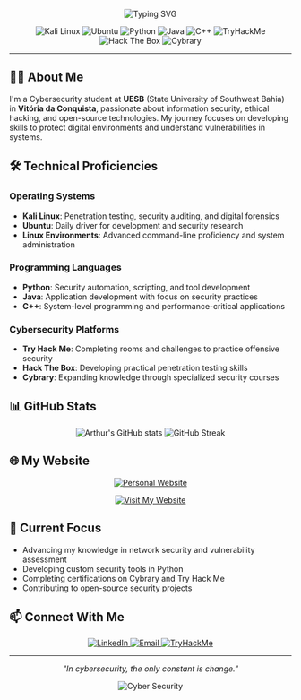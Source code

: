 <p align="center">
  <img src="https://readme-typing-svg.demolab.com?font=Fira+Code&weight=600&size=30&duration=4000&pause=1000&color=8A2BE2&center=true&vCenter=true&width=435&lines=Arthur+Leite+Felix;Cybersecurity+Enthusiast;UESB+Student" alt="Typing SVG" />
</p>

<div align="center">
  
![Kali Linux](https://img.shields.io/badge/Kali_Linux-557C94?style=for-the-badge&logo=kali-linux&logoColor=white)
![Ubuntu](https://img.shields.io/badge/Ubuntu-E95420?style=for-the-badge&logo=ubuntu&logoColor=white)
![Python](https://img.shields.io/badge/Python-3776AB?style=for-the-badge&logo=python&logoColor=white)
![Java](https://img.shields.io/badge/Java-ED8B00?style=for-the-badge&logo=openjdk&logoColor=white)
![C++](https://img.shields.io/badge/C++-00599C?style=for-the-badge&logo=c%2B%2B&logoColor=white)
![TryHackMe](https://img.shields.io/badge/TryHackMe-212C42?style=for-the-badge&logo=tryhackme&logoColor=white)
![Hack The Box](https://img.shields.io/badge/Hack_The_Box-9FEF00?style=for-the-badge&logo=hackthebox&logoColor=black)
![Cybrary](https://img.shields.io/badge/Cybrary-2F5AFE?style=for-the-badge&logo=cybrary&logoColor=white)

</div>

---

## 👨‍💻 About Me

I'm a Cybersecurity student at **UESB** (State University of Southwest Bahia) in **Vitória da Conquista**, passionate about information security, ethical hacking, and open-source technologies. My journey focuses on developing skills to protect digital environments and understand vulnerabilities in systems.

## 🛠️ Technical Proficiencies

### Operating Systems
- **Kali Linux**: Penetration testing, security auditing, and digital forensics
- **Ubuntu**: Daily driver for development and security research
- **Linux Environments**: Advanced command-line proficiency and system administration

### Programming Languages
- **Python**: Security automation, scripting, and tool development
- **Java**: Application development with focus on security practices
- **C++**: System-level programming and performance-critical applications

### Cybersecurity Platforms
- **Try Hack Me**: Completing rooms and challenges to practice offensive security
- **Hack The Box**: Developing practical penetration testing skills
- **Cybrary**: Expanding knowledge through specialized security courses

## 📊 GitHub Stats

<p align="center">
  <img src="https://github-readme-stats.vercel.app/api?username=Arthur-Felix-VCA&show_icons=true&theme=dark&hide_border=true&bg_color=00000000&text_color=8A2BE2&icon_color=8A2BE2&title_color=8A2BE2" alt="Arthur's GitHub stats" />
  <img src="https://github-readme-streak-stats.herokuapp.com/?user=Arthur-Felix-VCA&theme=dark&hide_border=true&background=00000000&stroke=8A2BE2&ring=8A2BE2&fire=8A2BE2&currStreakNum=8A2BE2&sideNums=8A2BE2&currStreakLabel=8A2BE2&sideLabels=8A2BE2&dates=8A2BE2" alt="GitHub Streak" />
</p>

## 🌐 My Website

<p align="center">
  <a href="https://arthur-felix-vca.github.io" target="_blank">
    <img src="https://img.shields.io/badge/Website-8A2BE2?style=for-the-badge&logo=google-chrome&logoColor=white" alt="Personal Website" />
  </a>
</p>

<div align="center">
  
[![Visit My Website](https://img.shields.io/badge/Click_to_Visit-8A2BE2?style=for-the-badge&logo=web&logoColor=white)](https://arthur-felix-vca.github.io)

</div>

## 🔐 Current Focus

- Advancing my knowledge in network security and vulnerability assessment
- Developing custom security tools in Python
- Completing certifications on Cybrary and Try Hack Me
- Contributing to open-source security projects

## 📫 Connect With Me

<p align="center">
  <a href="https://www.linkedin.com/in/yourprofile">
    <img src="https://img.shields.io/badge/LinkedIn-0077B5?style=for-the-badge&logo=linkedin&logoColor=white" alt="LinkedIn" />
  </a>
  <a href="mailto:arthurleitefelix9@gmail.com">
    <img src="https://img.shields.io/badge/Email-D14836?style=for-the-badge&logo=gmail&logoColor=white" alt="Email" />
  </a>
  <a href="https://tryhackme.com/r/p/yourprofile">
    <img src="https://img.shields.io/badge/TryHackMe-212C42?style=for-the-badge&logo=tryhackme&logoColor=white" alt="TryHackMe" />
  </a>
</p>

---

<p align="center">
  <i>"In cybersecurity, the only constant is change."</i>
</p>


<div align="center">
  
![Cyber Security](https://github.com/Arthur-Felix-VCA/Arthur-Felix-VCA/raw/output/github-contribution-grid-snake.svg)

</div>

